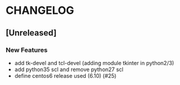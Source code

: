 # CHANGELOG


## [Unreleased]

### New Features
- add tk-devel and tcl-devel (adding module tkinter in python2/3)
- add python35 scl and remove python27 scl
- define centos6 release used (6.10) (#25)






